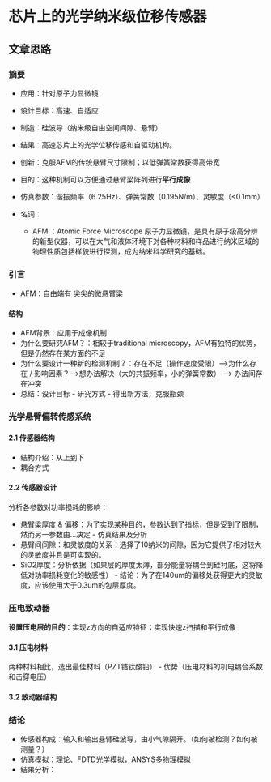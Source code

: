 # 芯片上的光学纳米级位移传感器



## 文章思路



### 摘要

- 应用：针对原子力显微镜
- 设计目标：高速、自适应
- 制造：硅波导（纳米级自由空间间隙、悬臂）
- 结果：高速芯片上的光学位移传感和自驱动机构。
- 创新：克服AFM的传统悬臂尺寸限制；以低弹簧常数获得高带宽
- 目的：这种机制可以方便通过悬臂梁阵列进行**平行成像**
- 仿真参数：谐振频率（6.25Hz）、弹簧常数（0.195N/m）、灵敏度（<0.1mm）



- 名词：
  - AFM ：Atomic Force Microscope 原子力显微镜，是具有原子级高分辨的新型仪器，可以在大气和液体环境下对各种材料和样品进行纳米区域的物理性质包括样貌进行探测，成为纳米科学研究的基础。



### 引言

- AFM：自由端有 尖尖的微悬臂梁

#### 结构

- AFM背景：应用于成像机制
- 为什么要研究AFM？：相较于traditional microscopy，AFM有独特的优势，但是仍然存在某方面的不足
- 为什么要设计一种新的检测机制？：存在不足（操作速度受限）-->为什么存在 / 影响因素？-->想办法解决（大的共振频率，小的弹簧常数） --> 办法间存在冲突
- 总结：设计目标 - 研究方式 - 得出新方法，克服瓶颈



### 光学悬臂偏转传感系统

#### 2.1 传感器结构

- 结构介绍：从上到下
- 耦合方式

#### 2.2 传感器设计

分析各参数对功率损耗的影响：

- 悬臂梁厚度 & 偏移：为了实现某种目的，参数达到了指标，但是受到了限制，然而另一参数由...决定 - 仿真结果及分析
- 悬臂间间隙：和灵敏度的关系：选择了10纳米的间隙，因为它提供了相对较大的灵敏度并且是可实现的。
- SiO2厚度：分析依据（如果层的厚度太薄，部分能量将耦合到硅衬底，这将降低对功率损耗变化的敏感性） - 结论：为了在140um的偏移处获得更大的灵敏度，应该使用大于0.3um的包层厚度。



### 压电致动器

**设置压电层的目的**：实现z方向的自适应特征；实现快速z扫描和平行成像

#### 3.1 压电材料

两种材料相比，选出最佳材料（PZT锆钛酸铅） - 优势（压电材料的机电耦合系数和击穿电压）

#### 3.2 致动器结构



### 结论

- 传感器构成：输入和输出悬臂硅波导，由小气隙隔开。（如何被检测？如何被测量？）
- 仿真模拟：理论、FDTD光学模拟，ANSYS多物理模拟
- 结果分析：
